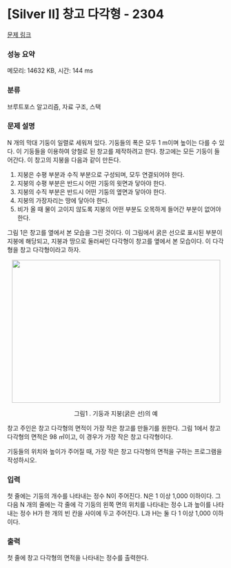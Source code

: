 # [Silver II] 창고 다각형 - 2304 

[문제 링크](https://www.acmicpc.net/problem/2304) 

### 성능 요약

메모리: 14632 KB, 시간: 144 ms

### 분류

브루트포스 알고리즘, 자료 구조, 스택

### 문제 설명

<p>N 개의 막대 기둥이 일렬로 세워져 있다. 기둥들의 폭은 모두 1 m이며 높이는 다를 수 있다. 이 기둥들을 이용하여 양철로 된 창고를 제작하려고 한다. 창고에는 모든 기둥이 들어간다. 이 창고의 지붕을 다음과 같이 만든다.</p>

<ol>
	<li>지붕은 수평 부분과 수직 부분으로 구성되며, 모두 연결되어야 한다.</li>
	<li>지붕의 수평 부분은 반드시 어떤 기둥의 윗면과 닿아야 한다.</li>
	<li>지붕의 수직 부분은 반드시 어떤 기둥의 옆면과 닿아야 한다.</li>
	<li>지붕의 가장자리는 땅에 닿아야 한다.</li>
	<li>비가 올 때 물이 고이지 않도록 지붕의 어떤 부분도 오목하게 들어간 부분이 없어야 한다.</li>
</ol>

<p>그림 1은 창고를 옆에서 본 모습을 그린 것이다. 이 그림에서 굵은 선으로 표시된 부분이 지붕에 해당되고, 지붕과 땅으로 둘러싸인 다각형이 창고를 옆에서 본 모습이다. 이 다각형을 창고 다각형이라고 하자.</p>

<p style="text-align: center;"><img alt="" src="https://www.acmicpc.net/JudgeOnline/upload/201011/cd.png" style="height:331px; width:483px"></p>

<p style="text-align: center;">그림1 . 기둥과 지붕(굵은 선)의 예</p>

<p>창고 주인은 창고 다각형의 면적이 가장 작은 창고를 만들기를 원한다. 그림 1에서 창고 다각형의 면적은 98 ㎡이고, 이 경우가 가장 작은 창고 다각형이다.</p>

<p>기둥들의 위치와 높이가 주어질 때, 가장 작은 창고 다각형의 면적을 구하는 프로그램을 작성하시오.</p>

### 입력 

 <p>첫 줄에는 기둥의 개수를 나타내는 정수 N이 주어진다. N은 1 이상 1,000 이하이다. 그 다음 N 개의 줄에는 각 줄에 각 기둥의 왼쪽 면의 위치를 나타내는 정수 L과 높이를 나타내는 정수 H가 한 개의 빈 칸을 사이에 두고 주어진다. L과 H는 둘 다 1 이상 1,000 이하이다.</p>

### 출력 

 <p>첫 줄에 창고 다각형의 면적을 나타내는 정수를 출력한다.</p>

